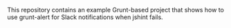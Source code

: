 This repository contains an example Grunt-based project that shows how to use grunt-alert for Slack notifications when jshint fails.